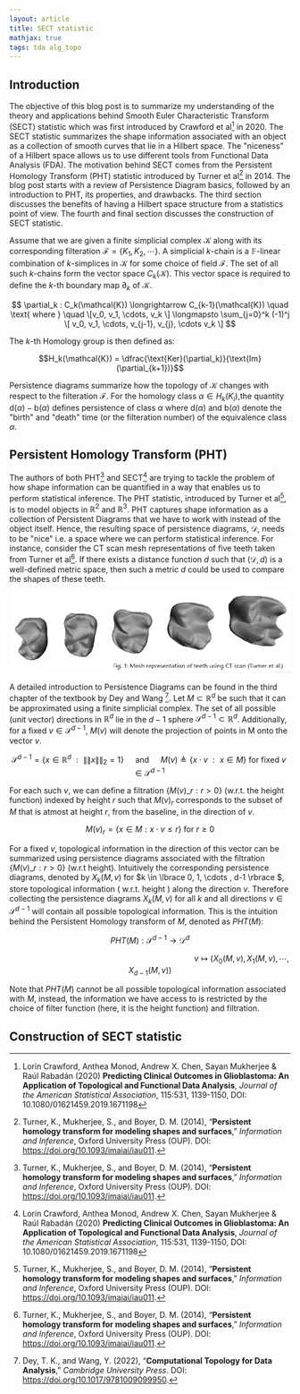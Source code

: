 ```yaml
---
layout: article
title: SECT statistic
mathjax: true  
tags: tda alg_topo 
---
```


## Introduction
The objective of this blog post is to summarize my understanding of the theory and applications behind Smooth Euler Characteristic Transform (SECT) statistic which was first introduced by Crawford et al[^1] in 2020. The SECT statistic summarizes the shape information associated with an object as a collection of smooth curves that lie in a Hilbert space. The "niceness" of a Hilbert space allows us to use different tools from Functional Data Analysis (FDA). The motivation behind SECT comes from the Persistent Homology Transform (PHT) statistic introduced by Turner et al[^2] in 2014. The blog post starts with a review of Persistence Diagram basics, followed by an introduction to PHT, its properties, and drawbacks. The third section discusses the benefits of having a Hilbert space structure from a statistics point of view. The fourth and final section discusses the construction of SECT statistic.

Assume that we are given a finite simplicial complex $\mathcal{K}$ along with its corresponding filteration $\mathcal{F} = \lbrace K_1, K_2, \cdots \rbrace$. A simplicial $k$-chain is a $\mathbb{F}$-linear combination of $k$-simplices in $\mathcal{K}$ for some choice of field $\mathcal{F}$. The set of all such $k$-chains form the vector space $C_k(\mathcal{K})$. This vector space is required to define the $k$-th boundary map $\partial_k$ of $\mathcal{K}$.

$$
\partial_k : C_k(\mathcal{K}) \longrightarrow C_{k-1}(\mathcal{K}) \quad \text{ where } \quad \[v_0, v_1, \cdots, v_k \] \longmapsto \sum_{j=0}^k (-1)^j \[ v_0, v_1, \cdots, v_{j-1}, v_{j}, \cdots v_k \]
$$

The $k$-th Homology group is then defined as: 

$$H_k(\mathcal{K}) = \dfrac{\text{Ker}(\partial_k)}{\text{Im}(\partial_{k+1})}$$

Persistence diagrams summarize how the topology of $\mathcal{K}$ changes with respect to the filteration $\mathcal{F}$. For the homology class $\alpha \in H_k(K_i)$,the quantity $\mathrm{d}(\alpha) - \mathrm{b}(\alpha)$ defines persistence of class $\alpha$ where $\mathrm{d}(\alpha)$ and $\mathrm{b}(\alpha)$ denote the "birth" and "death" time (or the filteration number) of the equivalence class $\alpha$.

## Persistent Homology Transform (PHT)
The authors of both PHT[^2] and SECT[^1] are trying to tackle the problem of how shape information can be quantified in a way that enables us to perform statistical inference. The PHT statistic, introduced by Turner et al[^2], is to model objects in $\mathbb{R}^2$ and $\mathbb{R}^3$. PHT captures shape information as a collection of Persistent Diagrams that we have to work with instead of the object itself. Hence, the resulting space of persistence diagrams, $\mathcal{D}$, needs to be "nice" i.e. a space where we can perform statistical inference. For instance, consider the CT scan mesh representations of five teeth taken from Turner et al[^2]. If there exists a distance function $d$ such that $(\mathcal{D}, d)$ is a well-defined metric space, then such a metric $d$ could be used to compare the shapes of these teeth.

![teeth](/images/teeth.png)

A detailed introduction to Persistence Diagrams can be found in the third chapter of the textbook by Dey and Wang [^3]. Let $M \subset \mathbb{R}^d$ be such that it can be approximated using a finite simplicial complex. The set of all possible (unit vector) directions in $\mathbb{R}^d$ lie in the $d-1$ sphere $\mathcal{S}^{d-1} \subset \mathbb{R}^d$. Additionally, for a fixed $v \in \mathcal{S}^{d-1}$, $M(v)$ will denote the projection of points in M onto the vector $v$.

$$
\mathcal{S}^{d-1} = \lbrace x \in \mathbb{R}^d  \text{ } : \text{ } \|\|  x \|\|_{2} = 1   \rbrace \quad \text{ and } \quad  M(v) \triangleq \lbrace x \cdot v \text{ } : \text{ } x \in M  \rbrace \text{ for fixed } v \in \mathcal{S}^{d-1}
$$

For each such $v$, we can define a filtration $\lbrace M(v)\_{r} : r>0 \rbrace$ (w.r.t. the height function) indexed by height $r$ such that $M(v)_r$ corresponds to the subset of $M$ that is atmost at height $r$, from the baseline, in the direction of $v$.

$$ 
M(v)_r = \lbrace x \in M : x \cdot v \leq r  \rbrace \text{ for } r \geq 0
$$

For a fixed $v$, topological information in the direction of this vector can be summarized using persistence diagrams associated with the filtration  $\lbrace M(v)\_{r}: r>0 \rbrace$ (w.r.t height). Intuitively the corresponding persistence diagrams, denoted by $X_k(M,v)$ for $k \in \lbrace 0, 1, \cdots , d-1  \rbrace $, store  topological information ( w.r.t. height  ) along the direction $v$. Therefore collecting the persistence diagrams $X_k(M,v)$ for all $k$ and all directions $v \in \mathcal{S}^{d-1}$ will contain all possible topological information. This is the intuition behind the Persistent Homology transform of $M$, denoted as $PHT(M)$:

$$
PHT(M): \mathcal{S}^{d-1} \longrightarrow \mathcal{D}^d 
$$

$$
  \quad \quad  \quad \quad \quad\quad \quad  \quad \quad \quad \quad \quad  \quad \quad \quad \quad  \quad \quad  \quad \quad v \longmapsto (X_0(M,v), X_1(M,v), \cdots, X_{d-1}(M,v))
$$

Note that $PHT(M)$ cannot be all possible topological information associated with $M$, instead, the information we have access to is restricted by the choice of filter function (here, it is the height function) and filtration.

## Construction of SECT statistic












[^1]: Lorin Crawford, Anthea Monod, Andrew X. Chen, Sayan Mukherjee & Raúl Rabadán (2020) **Predicting Clinical Outcomes in Glioblastoma: An Application of Topological and Functional Data Analysis**, *Journal of the American Statistical Association*, 115:531, 1139-1150, DOI: 10.1080/01621459.2019.1671198
[^2]: Turner, K., Mukherjee, S., and Boyer, D. M. (2014), “**Persistent homology transform for modeling shapes and surfaces**,” *Information and Inference*, Oxford University Press (OUP). DOI: https://doi.org/10.1093/imaiai/iau011.
[^3]: Dey, T. K., and Wang, Y. (2022), “**Computational Topology for Data Analysis**,” *Cambridge University Press*. DOI: https://doi.org/10.1017/9781009099950.






